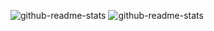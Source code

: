 ![github-readme-stats](https://git-hub-readme-stats-clone-31uf.vercel.app/api/?username=SNQ-2001)
![github-readme-stats](https://git-hub-readme-stats-clone-31uf.vercel.app/api/top-langs/?username=SNQ-2001)
